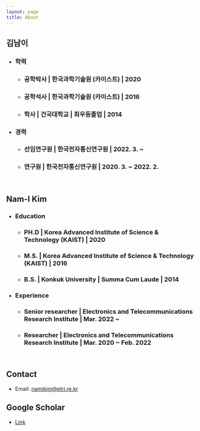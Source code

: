 ```yaml
---
layout: page
title: About
---
```


## 김남이
- ### 학력
	- ### 공학박사 | 한국과학기술원 (카이스트) | 2020
	- ### 공학석사 | 한국과학기술원 (카이스트) | 2016
	- ### 학사 | 건국대학교 | 최우등졸업 | 2014
- ### 경력
    - ### 선임연구원 | 한국전자통신연구원 | 2022. 3. ~
    - ### 연구원 | 한국전자통신연구원 | 2020. 3. ~ 2022. 2.

<br>

## Nam-I Kim
- ### Education
	- ### PH.D | Korea Advanced Institute of Science & Technology (KAIST) | 2020
	- ### M.S. | Korea Advanced Institute of Science & Technology (KAIST) | 2016
	- ### B.S. | Konkuk University | Summa Cum Laude | 2014
- ### Experience
    - ### Senior researcher | Electronics and Telecommunications Research Institute | Mar. 2022 ~
	- ### Researcher | Electronics and Telecommunications Research Institute | Mar. 2020 ~ Feb. 2022


<br>

## Contact
- Email: namikim@etri.re.kr

## Google Scholar
- [Link](https://scholar.google.com/citations?user=ii0B1hIAAAAJ&hl=ko)